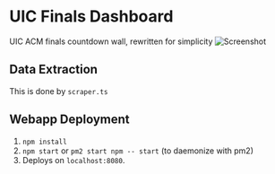 # UIC Finals Dashboard
UIC ACM finals countdown wall, rewritten for simplicity
![Screenshot](https://github.com/bmiddha/finals-dashboard-ts/blob/master/screenshots/screenshot1.png)
## Data Extraction
This is done by `scraper.ts`
## Webapp Deployment
1. `npm install`
2. `npm start` or `pm2 start npm -- start` (to daemonize with pm2)
3. Deploys on `localhost:8080`.
